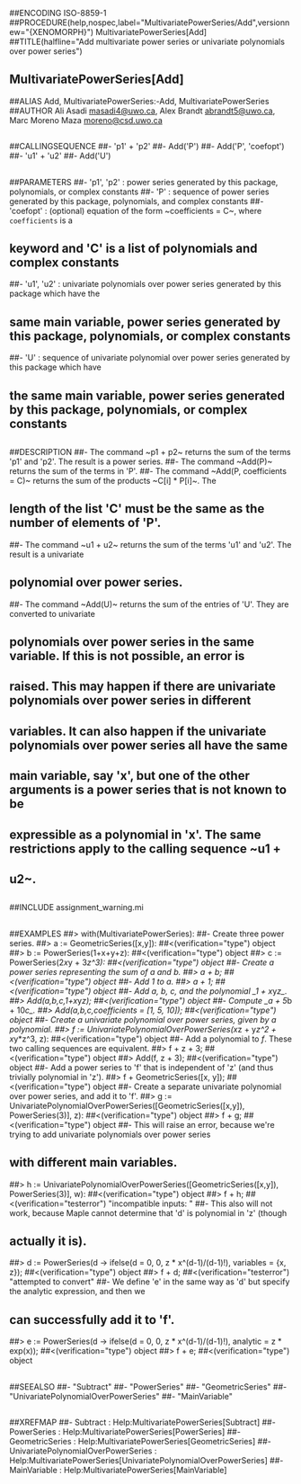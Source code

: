 ##ENCODING ISO-8859-1
##PROCEDURE(help,nospec,label="MultivariatePowerSeries/Add",versionnew="{XENOMORPH}") MultivariatePowerSeries[Add]
##TITLE(halfline="Add multivariate power series or univariate polynomials over power series")
##    MultivariatePowerSeries[Add]
##ALIAS Add, MultivariatePowerSeries:-Add, MultivariatePowerSeries
##AUTHOR Ali Asadi masadi4@uwo.ca, Alex Brandt abrandt5@uwo.ca, Marc Moreno Maza moreno@csd.uwo.ca
##
##CALLINGSEQUENCE
##- 'p1' + 'p2'
##- Add('P')
##- Add('P', 'coefopt')
##- 'u1' + 'u2'
##- Add('U')
##
##PARAMETERS
##- 'p1', 'p2' : power series generated by this package, polynomials, or complex constants
##- 'P' : sequence of power series generated by this package, polynomials, and complex constants
##- 'coefopt' : (optional) equation of the form ~coefficients = C~, where `coefficients` is a
##  keyword and 'C' is a list of polynomials and complex constants
##- 'u1', 'u2' : univariate polynomials over power series generated by this package which have the
##  same main variable, power series generated by this package, polynomials, or complex constants
##- 'U' : sequence of univariate polynomial over power series generated by this package which have
##  the same main variable, power series generated by this package, polynomials, or complex constants
##
##DESCRIPTION
##- The command ~p1 + p2~ returns the sum of the terms 'p1' and 'p2'. The result is a power series.
##- The command ~Add(P)~ returns the sum of the terms in 'P'.
##- The command ~Add(P, coefficients = C)~ returns the sum of the products ~C[i] * P[i]~. The
##  length of the list 'C' must be the same as the number of elements of 'P'.
##- The command ~u1 + u2~ returns the sum of the terms 'u1' and 'u2'. The result is a univariate
##  polynomial over power series.
##- The command ~Add(U)~ returns the sum of the entries of 'U'. They are converted to univariate
##  polynomials over power series in the same variable. If this is not possible, an error is
##  raised. This may happen if there are univariate polynomials over power series in different
##  variables. It can also happen if the univariate polynomials over power series all have the same
##  main variable, say 'x', but one of the other arguments is a power series that is not known to be
##  expressible as a polynomial in 'x'. The same restrictions apply to the calling sequence ~u1 +
##  u2~.
##
##INCLUDE assignment_warning.mi
##  
##EXAMPLES
##> with(MultivariatePowerSeries):
##- Create three power series.
##> a := GeometricSeries([x,y]):
##<(verification="type") object
##> b := PowerSeries(1+x+y+z):
##<(verification="type") object
##> c := PowerSeries(2*x*y + 3*z^3):
##<(verification="type") object
##- Create a power series representing the sum of _a_ and _b_.
##> a + b;
##<(verification="type") object
##- Add 1 to _a_.
##> a + 1;
##<(verification="type") object
##- Add _a_, _b_, _c_, and the polynomial _1 + x*y*z_.
##> Add(a,b,c,1+x*y*z);
##<(verification="type") object
##- Compute _a + 5*b + 10*c_.
##> Add(a,b,c,coefficients = [1, 5, 10]);
##<(verification="type") object
##- Create a univariate polynomial over power series, given by a polynomial.
##> f := UnivariatePolynomialOverPowerSeries(x*z + y*z^2 + x*y*z^3, z):
##<(verification="type") object
##- Add a polynomial to _f_. These two calling sequences are equivalent.
##> f + z + 3;
##<(verification="type") object
##> Add(f, z + 3);
##<(verification="type") object
##- Add a power series to 'f' that is independent of 'z' (and thus trivially polynomial in 'z').
##> f + GeometricSeries([x, y]);
##<(verification="type") object
##- Create a separate univariate polynomial over power series, and add it to 'f'.
##> g := UnivariatePolynomialOverPowerSeries([GeometricSeries([x,y]), PowerSeries(3)], z):
##<(verification="type") object
##> f + g;
##<(verification="type") object
##- This will raise an error, because we're trying to add univariate polynomials over power series
##  with different main variables.
##> h := UnivariatePolynomialOverPowerSeries([GeometricSeries([x,y]), PowerSeries(3)], w):
##<(verification="type") object
##> f + h;
##<(verification="testerror") "incompatible inputs: "
##- This also will not work, because Maple cannot determine that 'd' is polynomial in 'z' (though
##  actually it is).
##> d := PowerSeries(d -> ifelse(d = 0, 0, z * x^(d-1)/(d-1)!), variables = {x, z});
##<(verification="type") object
##> f + d;
##<(verification="testerror") "attempted to convert"
##- We define 'e' in the same way as 'd' but specify the analytic expression, and then we
##  can successfully add it to 'f'.
##> e := PowerSeries(d -> ifelse(d = 0, 0, z * x^(d-1)/(d-1)!), analytic = z * exp(x));
##<(verification="type") object
##> f + e;
##<(verification="type") object
##
##SEEALSO
##- "Subtract"
##- "PowerSeries"
##- "GeometricSeries"
##- "UnivariatePolynomialOverPowerSeries"
##- "MainVariable"
## 
##XREFMAP
##- Subtract : Help:MultivariatePowerSeries[Subtract]
##- PowerSeries : Help:MultivariatePowerSeries[PowerSeries]
##- GeometricSeries : Help:MultivariatePowerSeries[GeometricSeries]
##- UnivariatePolynomialOverPowerSeries : Help:MultivariatePowerSeries[UnivariatePolynomialOverPowerSeries]
##- MainVariable : Help:MultivariatePowerSeries[MainVariable]
